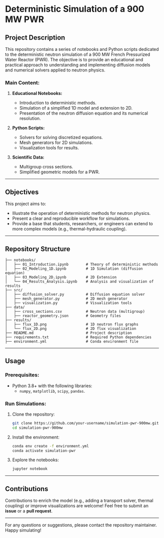 # **Deterministic Simulation of a 900 MW PWR**

## **Project Description**

This repository contains a series of notebooks and Python scripts dedicated to the deterministic neutron simulation of a 900 MW French Pressurized Water Reactor (PWR). The objective is to provide an educational and practical approach to understanding and implementing diffusion models and numerical solvers applied to neutron physics.

### **Main Content:**
1. **Educational Notebooks:**
   - Introduction to deterministic methods.
   - Simulation of a simplified 1D model and extension to 2D.
   - Presentation of the neutron diffusion equation and its numerical resolution.

2. **Python Scripts:**
   - Solvers for solving discretized equations.
   - Mesh generators for 2D simulations.
   - Visualization tools for results.

3. **Scientific Data:**
   - Multigroup cross sections.
   - Simplified geometric models for a PWR.

---

## **Objectives**

This project aims to:
- Illustrate the operation of deterministic methods for neutron physics.
- Present a clear and reproducible workflow for simulations.
- Provide a base that students, researchers, or engineers can extend to more complex models (e.g., thermal-hydraulic coupling).

---

## **Repository Structure**

```
├── notebooks/
│   ├── 01_Introduction.ipynb        # Theory of deterministic methods
│   ├── 02_Modeling_1D.ipynb         # 1D Simulation (diffusion equation)
│   ├── 03_Modeling_2D.ipynb         # 2D Extension
│   └── 04_Results_Analysis.ipynb    # Analysis and visualization of results
├── src/
│   ├── diffusion_solver.py          # Diffusion equation solver
│   ├── mesh_generator.py            # 2D mesh generator
│   ├── visualization.py             # Visualization tools
├── data/
│   ├── cross_sections.csv           # Neutron data (multigroup)
│   ├── reactor_geometry.json        # Geometry files
├── results/
│   ├── flux_1D.png                  # 1D neutron flux graphs
│   └── flux_2D.png                  # 2D flux visualization
├── README.md                        # Project description
├── requirements.txt                 # Required Python dependencies
├── environment.yml                  # Conda environment file
```

---

## **Usage**

### **Prerequisites:**
- Python 3.8+ with the following libraries:
  - `numpy`, `matplotlib`, `scipy`, `pandas`.

### **Run Simulations:**
1. Clone the repository:
   ```bash
   git clone https://github.com/your-username/simulation-pwr-900mw.git
   cd simulation-pwr-900mw
   ```
2. Install the environment:
   ```bash
   conda env create -f environment.yml
   conda activate simulation-pwr
   ```
3. Explore the notebooks:
   ```bash
   jupyter notebook
   ```

---

## **Contributions**

Contributions to enrich the model (e.g., adding a transport solver, thermal coupling) or improve visualizations are welcome! Feel free to submit an **issue** or a **pull request**.

---

For any questions or suggestions, please contact the repository maintainer. Happy simulating!
